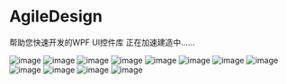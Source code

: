 # AgileDesign
帮助您快速开发的WPF UI控件库
正在加速建造中......

![image](https://user-images.githubusercontent.com/56998197/199677312-f48f7a7a-e419-4fdc-b61c-9309cfbceffc.png)
![image](https://user-images.githubusercontent.com/56998197/126293175-c729c65d-d162-4ebf-886d-320650385d75.png)
![image](https://user-images.githubusercontent.com/56998197/126293806-e08b8a61-7ea3-467c-ac88-94c066a2254f.png)
![image](https://user-images.githubusercontent.com/56998197/127418686-178081cc-6fac-457a-94ee-927502ee68cd.png)
![image](https://user-images.githubusercontent.com/56998197/126293993-f8ddf94a-bfa1-4d3c-9c93-0ea51f9a62ad.png)
![image](https://user-images.githubusercontent.com/56998197/126294146-48a49e06-16c7-48ac-a1e5-1be65d968e8f.png)
![image](https://user-images.githubusercontent.com/56998197/127418761-57061d91-a833-4954-a0c1-94426dc6decc.png)
![image](https://user-images.githubusercontent.com/56998197/127418800-d55396f9-4af5-4d85-a208-cd6ee2364dfd.png)
![image](https://user-images.githubusercontent.com/56998197/127418808-fb49c4da-7a38-4998-9e78-c31f50e51802.png)
![image](https://user-images.githubusercontent.com/56998197/127418827-7525bef6-b583-4d04-8e42-a2390bef7732.png)
![image](https://user-images.githubusercontent.com/56998197/126293485-4b40a0bd-c35d-4e80-9918-d3c127019174.png)
![image](https://user-images.githubusercontent.com/56998197/127418848-91ca3a27-c766-48d0-8d02-5123e8ccf8fb.png)




